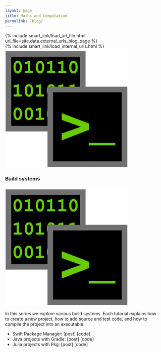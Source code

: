 ```yaml
---
layout: page
title: Maths and Computation
permalink: /blog/
---
```


<div>
{% include smart_link/load_url_file.html url_file=site.data.external_urls_blog_page %}
</div>

<div>
{% include smart_link/load_internal_urls.html %}
</div>

<div class="series-container series-section" id="buildsystems">
    <div class="series-top-layer">
        <div class="series-picture">
            <img src="/assets/images/blog_icons/icon_build_series_bin.png" alt="Build systems">
        </div>
        <div class="series-explanation">
            <h3>Build systems</h3>
            <div class="series-picture-mobile">
                <img src="/assets/images/blog_icons/icon_build_series_bin.png" alt="Build systems">
            </div>
            <p>In this series we explore various build systems. Each tutorial explains how to create a new project, how to add source and test code, and how to compile the project into an executable.</p>
            <ul>
                <li>Swift Package Manager:
                    <smart-link linkType="int" linkId="swift_package_manager">[post]</smart-link>
                    <smart-link linkType="ext" linkId="buildsystems_swift_code">[code]</smart-link></li>
                <li>Java projects with Gradle: 
                    <smart-link linkType="int" linkId="gradle">[post]</smart-link>
                    <smart-link linkType="ext" linkId="buildsystems_gradle_code">[code]</smart-link></li>
                <li>Julia projects with Pkg: 
                    <smart-link linkType="int" linkId="julia_pkg">[post]</smart-link>
                    <smart-link linkType="ext" linkId="buildsystems_julia_code">[code]</smart-link></li>
            </ul>
        </div>
    </div>
    <!-- <div class="series-post-list">

    </div> -->
</div>

<div class="series-container series-section" id="linear_algebra_swift">
    <div class="series-top-layer">
        <div class="series-picture">
            <img src="/assets/images/blog_icons/icon_linalg_swift.png" alt="Linear algebra in Swift">
        </div>
        <div class="series-explanation">
            <h3>Linear algebra using Swift</h3>
            <div class="series-picture-mobile">
                <img src="/assets/images/blog_icons/icon_linalg_swift.png" alt="Linear algebra in Swift">
            </div>
            <p>We cover multiple topics in linear algebra. In each tutorial we first explore the theory behind a technique, and afterwards we implement it using the Swift programming language.</p>
            <ul>
                <li>Matrix class:
                    <smart-link linkType="int" linkId="linalg_matrix_class">[post]</smart-link>
                    <smart-link linkType="ext" linkId="linalg_swift_matrix_code">[code]</smart-link></li>
                <li>Cramer's rule:
                    <smart-link linkType="int" linkId="cramers_rule">[post]</smart-link>
                    <smart-link linkType="ext" linkId="linalg_swift_cramer_code">[code]</smart-link></li>
            </ul>
        </div>
    </div>
</div>

<div class="series-container series-section" id="cordic">
    <div class="series-top-layer">
        <div class="series-picture">
            <img src="/assets/images/blog_icons/icon_cordic.png" alt="CORDIC">
        </div>
        <div class="series-explanation">
            <h3>CORDIC</h3>
            <div class="series-picture-mobile">
                <img src="/assets/images/blog_icons/icon_cordic.png" alt="CORDIC">
            </div>
            <p>The articles below cover various aspects of the CORDIC algorithm. We cover both the theory and the practical implementation of the algorithm. Due to the strong link with trigonometry, we also provide visualisations.</p>
            <ul>
                <li>Sine and Cosine using CORDIC: 
                    <smart-link linkType="int" linkId="cordic_trig_theory">[post]</smart-link></li>
                <li>Implementing CORDIC in Python: 
                    <smart-link linkType="int" linkId="cordic_trig_python">[post]</smart-link>
                    <smart-link linkType="ext" linkId="cordic_trig_python_code">[code]</smart-link></li>
                <li>Visualising CORDIC in Python: 
                    <smart-link linkType="int" linkId="cordic_trig_viz_python">[post]</smart-link>
                    <smart-link linkType="ext" linkId="cordic_trig_viz_code">[code]</smart-link></li>
            </ul>
        </div>
    </div>
</div>

<div class="series-container series-section" id="ode_numeric">
    <div class="series-top-layer">
        <div class="series-picture">
            <img src="/assets/images/blog_icons/num_ode_icon_vector_field.png" alt="ode_numeric">
        </div>
        <div class="series-explanation">
            <h3>Numerical methods for ODEs</h3>
            <div class="series-picture-mobile">
                <img src="" alt="ode_numeric">
            </div>
            <p>We explore different methods to numerically solve ordinary differential equations, covering both theory and implementations.</p>
            <ul>
                <li>Intro + Forward Euler's method: 
                    <smart-link linkType="int" linkId="forward_euler">[post]</smart-link>
                    <smart-link linkType="ext" linkId="num_ode_code">[code]</smart-link></li>
                <li>Backward Euler's method: 
                    <smart-link linkType="int" linkId="backward_euler">[post]</smart-link>
                    <smart-link linkType="ext" linkId="num_ode_code">[code]</smart-link></li>
                <li>An interface for ODE solvers: 
                    <smart-link linkType="int" linkId="solver_interface">[post]</smart-link>
                    <smart-link linkType="ext" linkId="num_ode_code">[code]</smart-link></li>
            </ul>
        </div>
    </div>
</div>

<div class="highlight-box-white">
    <h2>Changelog</h2>
    <ul>
        <li>2024-06-09: Added blogpost about the Swift package manager.</li>
        <li>2024-07-05: Added blogpost on coding matrices in Swift.</li>
        <li>2024-07-29: Added blogpost on Cramer's rule.</li>
        <li>2024-09-02: Added blogpost on CORDIC.</li>
        <li>2024-10-01: Added blogpost on Gradle.</li>
        <li>2024-11-27: Added blogpost on creating Julia projects.</li>
        <li>2025-03-01: Added blogpost on the forward Euler method.</li>
        <li>2025-07-08: Added blogpost on the backward Euler method.</li>
        <li>2025-07-19: Added blogpost on a user-friendly interface for ODE solvers.</li>
    </ul>
</div>